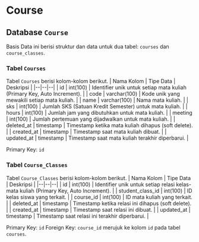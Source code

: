 # Course

## Database `Course`
Basis Data ini berisi struktur dan data untuk dua tabel: `courses` dan `course_classes`.

### Tabel `Courses`
Tabel `Courses` berisi kolom-kolom berikut.
| Nama Kolom  | Tipe Data | Deskripsi |
|--|--|--|
| id | int(100)  | Identifier unik untuk setiap mata kuliah (Primary Key, Auto Increment). |
| code | varchar(100) | Kode unik yang mewakili setiap mata kuliah. |
| name | varchar(100) | Nama mata kuliah. |
| sks | int(100) | Jumlah SKS (Satuan Kredit Semester) untuk mata kuliah. |
| hours | int(100) | Jumlah jam yang dibutuhkan untuk mata kuliah. |
| meeting | int(100) | Jumlah pertemuan yang dijadwalkan untuk mata kuliah. |
| deleted_at | timestamp | Timestamp ketika mata kuliah dihapus (soft delete). |
| created_at | timestamp | Timestamp saat mata kuliah dibuat. |
| updated_at | timestamp | Timestamp saat mata kuliah terakhir diperbarui. |

Primary Key: `id`

### Tabel `Course_Classes`
Tabel `Course_Classes` berisi kolom-kolom berikut.
| Nama Kolom  | Tipe Data | Deskripsi |
|--|--|--|
| id | int(100)  | Identifier unik untuk setiap relasi kelas-mata kuliah (Primary Key, Auto Increment). |
| student_class_id | int(100) | ID kelas siswa yang terkait. |
| course_id | int(100) | ID mata kuliah yang terkait. |
| deleted_at | timestamp | Timestamp ketika relasi ini dihapus (soft delete). |
| created_at | timestamp | Timestamp saat relasi ini dibuat. |
| updated_at | timestamp | Timestamp saat relasi ini terakhir diperbarui. |

Primary Key: `id`
Foreign Key: `course_id` merujuk ke kolom `id` pada tabel `courses`.
		
		

